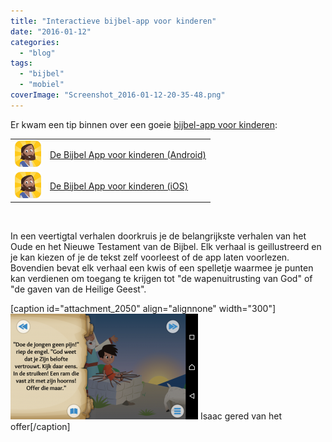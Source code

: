 ```yaml
---
title: "Interactieve bijbel-app voor kinderen"
date: "2016-01-12"
categories: 
  - "blog"
tags: 
  - "bijbel"
  - "mobiel"
coverImage: "Screenshot_2016-01-12-20-35-48.png"
---
```


Er kwam een tip binnen over een goeie [bijbel-app voor kinderen](https://www.bible.com/nl/kids):

<table class="widget"><tbody><tr><td><a href="https://play.google.com/store/apps/details?id=com.bible.kids&amp;featurem&amp;hl=nl"><img src="images/kinderen.png" alt="bijbel-app voor kinderen" width="42" height="42" data-pin-nopin="true"></a></td><td><a href="https://play.google.com/store/apps/details?id=com.bible.kids&amp;featurem&amp;hl=nl">De Bijbel App voor kinderen (Android)</a></td></tr><tr><td><a href="https://itunes.apple.com/nl/app/bible-for-kids/id668692393?ls=1&amp;mt=8"><img src="images/kinderen.png" alt="bijbel-app voor kinderen" width="42" height="42"></a></td><td><a href="https://itunes.apple.com/nl/app/bible-for-kids/id668692393?ls=1&amp;mt=8">De Bijbel App voor kinderen (iOS)</a></td></tr></tbody></table>

 

In een veertigtal verhalen doorkruis je de belangrijkste verhalen van het Oude en het Nieuwe Testament van de Bijbel. Elk verhaal is geillustreerd en je kan kiezen of je de tekst zelf voorleest of de app laten voorlezen. Bovendien bevat elk verhaal een kwis of een spelletje waarmee je punten kan verdienen om toegang te krijgen tot "de wapenuitrusting van God" of "de gaven van de Heilige Geest".

\[caption id="attachment\_2050" align="alignnone" width="300"\]![Isaac gered van het offer](images/Screenshot_2016-01-12-20-37-02-300x169.png) Isaac gered van het offer\[/caption\]
